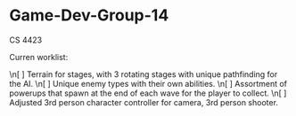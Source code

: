 # Game-Dev-Group-14
CS 4423

Curren worklist:

\n[ ] Terrain for stages, with 3 rotating stages with unique pathfinding for the AI.
\n[ ] Unique enemy types with their own abilities.
\n[ ] Assortment of powerups that spawn at the end of each wave for the player to collect.
\n[ ] Adjusted 3rd person character controller for camera, 3rd person shooter.
